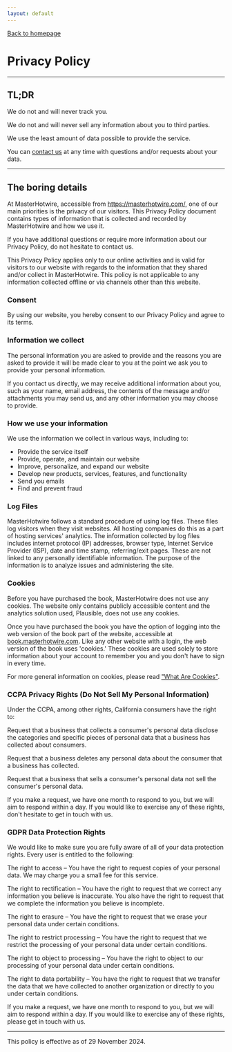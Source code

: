 ```yaml
---
layout: default
---
```


[Back to homepage](/)

# Privacy Policy

* * *

## TL;DR

We do not and will never track you.

We do not and will never sell any information about you to third parties.

We use the least amount of data possible to provide the service.

You can [contact us](mailto:me@radanskoric.com) at any time with questions and/or requests about your data.

* * *

## The boring details

At MasterHotwire, accessible from https://masterhotwire.com/, one of our main priorities is the privacy of our visitors. This Privacy Policy document contains types of information that is collected and recorded by MasterHotwire and how we use it.

If you have additional questions or require more information about our Privacy Policy, do not hesitate to contact us.

This Privacy Policy applies only to our online activities and is valid for visitors to our website with regards to the information that they shared and/or collect in MasterHotwire. This policy is not applicable to any information collected offline or via channels other than this website.

### Consent

By using our website, you hereby consent to our Privacy Policy and agree to its terms.

### Information we collect

The personal information you are asked to provide and the reasons you are asked to provide it will be made clear to you at the point we ask you to provide your personal information.

If you contact us directly, we may receive additional information about you, such as your name, email address, the contents of the message and/or attachments you may send us, and any other information you may choose to provide.

### How we use your information

We use the information we collect in various ways, including to:

*   Provide the service itself
*   Provide, operate, and maintain our website
*   Improve, personalize, and expand our website
*   Develop new products, services, features, and functionality
*   Send you emails
*   Find and prevent fraud

### Log Files

MasterHotwire follows a standard procedure of using log files. These files log visitors when they visit websites. All hosting companies do this as a part of hosting services' analytics. The information collected by log files includes internet protocol (IP) addresses, browser type, Internet Service Provider (ISP), date and time stamp, referring/exit pages. These are not linked to any personally identifiable information. The purpose of the information is to analyze issues and administering the site.

### Cookies

Before you have purchased the book, MasterHotwire does not use any cookies. The website only contains publicly accessible content and the analytics solution used, Plausible, does not use any cookies.

Once you have purchased the book you have the option of logging into the web version of the book part of the website, accessible at [book.masterhotwire.com](https://book.masterhotwire.com). Like any other website with a login, the web version of the book uses 'cookies.' These cookies are used solely to store information about your account to remember you and you don't have to sign in every time.

For more general information on cookies, please read ["What Are Cookies"](https://www.termsfeed.com/blog/cookies/).

### CCPA Privacy Rights (Do Not Sell My Personal Information)

Under the CCPA, among other rights, California consumers have the right to:

Request that a business that collects a consumer's personal data disclose the categories and specific pieces of personal data that a business has collected about consumers.

Request that a business deletes any personal data about the consumer that a business has collected.

Request that a business that sells a consumer's personal data not sell the consumer's personal data.

If you make a request, we have one month to respond to you, but we will aim to respond within a day. If you would like to exercise any of these rights, don't hesitate to get in touch with us.

### GDPR Data Protection Rights

We would like to make sure you are fully aware of all of your data protection rights. Every user is entitled to the following:

The right to access – You have the right to request copies of your personal data. We may charge you a small fee for this service.

The right to rectification – You have the right to request that we correct any information you believe is inaccurate. You also have the right to request that we complete the information you believe is incomplete.

The right to erasure – You have the right to request that we erase your personal data under certain conditions.

The right to restrict processing – You have the right to request that we restrict the processing of your personal data under certain conditions.

The right to object to processing – You have the right to object to our processing of your personal data under certain conditions.

The right to data portability – You have the right to request that we transfer the data that we have collected to another organization or directly to you under certain conditions.

If you make a request, we have one month to respond to you, but we will aim to respond within a day. If you would like to exercise any of these rights, please get in touch with us.

* * *

This policy is effective as of 29 November 2024.
